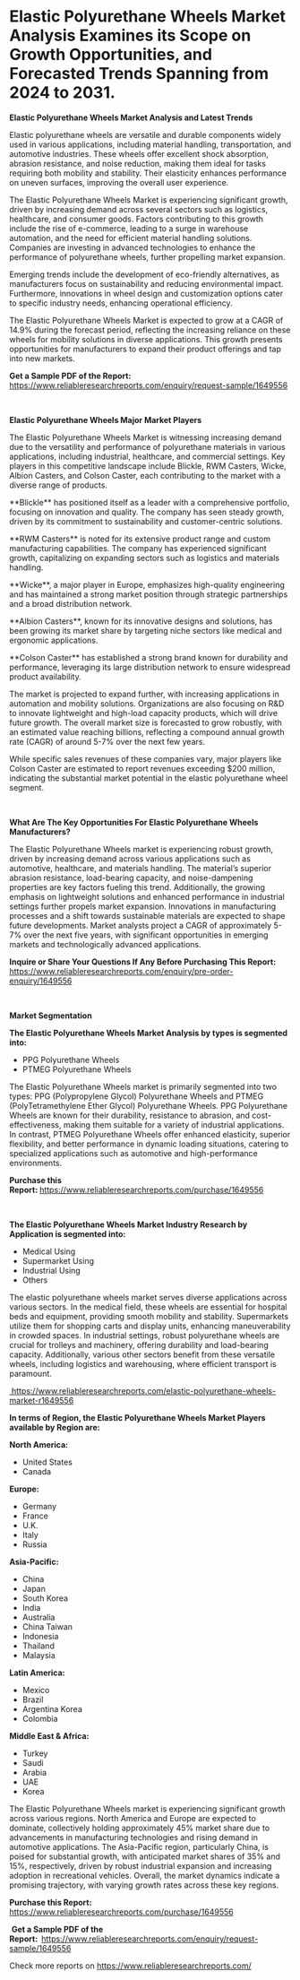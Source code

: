 <p><h1>Elastic Polyurethane Wheels Market Analysis Examines its Scope on Growth Opportunities, and Forecasted Trends Spanning from 2024 to 2031.</h1></p><p><strong>Elastic Polyurethane Wheels Market Analysis and Latest Trends</strong></p>
<p><p>Elastic polyurethane wheels are versatile and durable components widely used in various applications, including material handling, transportation, and automotive industries. These wheels offer excellent shock absorption, abrasion resistance, and noise reduction, making them ideal for tasks requiring both mobility and stability. Their elasticity enhances performance on uneven surfaces, improving the overall user experience.</p><p>The Elastic Polyurethane Wheels Market is experiencing significant growth, driven by increasing demand across several sectors such as logistics, healthcare, and consumer goods. Factors contributing to this growth include the rise of e-commerce, leading to a surge in warehouse automation, and the need for efficient material handling solutions. Companies are investing in advanced technologies to enhance the performance of polyurethane wheels, further propelling market expansion.</p><p>Emerging trends include the development of eco-friendly alternatives, as manufacturers focus on sustainability and reducing environmental impact. Furthermore, innovations in wheel design and customization options cater to specific industry needs, enhancing operational efficiency.</p><p>The Elastic Polyurethane Wheels Market is expected to grow at a CAGR of 14.9% during the forecast period, reflecting the increasing reliance on these wheels for mobility solutions in diverse applications. This growth presents opportunities for manufacturers to expand their product offerings and tap into new markets.</p></p>
<p><strong>Get a Sample PDF of the Report:&nbsp;</strong> <a href="https://www.reliableresearchreports.com/enquiry/request-sample/1649556?utm_campaign=1927&utm_medium=2&utm_source=Github&utm_content=ia&utm_term=29122024&utm_id=elastic-polyurethane-wheels">https://www.reliableresearchreports.com/enquiry/request-sample/1649556</a></p>
<p>&nbsp;</p>
<p><strong>Elastic Polyurethane Wheels Major Market Players</strong></p>
<p><p>The Elastic Polyurethane Wheels Market is witnessing increasing demand due to the versatility and performance of polyurethane materials in various applications, including industrial, healthcare, and commercial settings. Key players in this competitive landscape include Blickle, RWM Casters, Wicke, Albion Casters, and Colson Caster, each contributing to the market with a diverse range of products.</p><p>**Blickle** has positioned itself as a leader with a comprehensive portfolio, focusing on innovation and quality. The company has seen steady growth, driven by its commitment to sustainability and customer-centric solutions. </p><p>**RWM Casters** is noted for its extensive product range and custom manufacturing capabilities. The company has experienced significant growth, capitalizing on expanding sectors such as logistics and materials handling. </p><p>**Wicke**, a major player in Europe, emphasizes high-quality engineering and has maintained a strong market position through strategic partnerships and a broad distribution network.</p><p>**Albion Casters**, known for its innovative designs and solutions, has been growing its market share by targeting niche sectors like medical and ergonomic applications. </p><p>**Colson Caster** has established a strong brand known for durability and performance, leveraging its large distribution network to ensure widespread product availability.</p><p>The market is projected to expand further, with increasing applications in automation and mobility solutions. Organizations are also focusing on R&D to innovate lightweight and high-load capacity products, which will drive future growth. The overall market size is forecasted to grow robustly, with an estimated value reaching billions, reflecting a compound annual growth rate (CAGR) of around 5-7% over the next few years.</p><p>While specific sales revenues of these companies vary, major players like Colson Caster are estimated to report revenues exceeding $200 million, indicating the substantial market potential in the elastic polyurethane wheel segment.</p></p>
<p>&nbsp;</p>
<p><strong>What Are The Key Opportunities For Elastic Polyurethane Wheels Manufacturers?</strong></p>
<p><p>The Elastic Polyurethane Wheels market is experiencing robust growth, driven by increasing demand across various applications such as automotive, healthcare, and materials handling. The material’s superior abrasion resistance, load-bearing capacity, and noise-dampening properties are key factors fueling this trend. Additionally, the growing emphasis on lightweight solutions and enhanced performance in industrial settings further propels market expansion. Innovations in manufacturing processes and a shift towards sustainable materials are expected to shape future developments. Market analysts project a CAGR of approximately 5-7% over the next five years, with significant opportunities in emerging markets and technologically advanced applications.</p></p>
<p><strong>Inquire or Share Your Questions If Any Before Purchasing This Report:</strong> <a href="https://www.reliableresearchreports.com/enquiry/pre-order-enquiry/1649556?utm_campaign=1927&utm_medium=2&utm_source=Github&utm_content=ia&utm_term=29122024&utm_id=elastic-polyurethane-wheels">https://www.reliableresearchreports.com/enquiry/pre-order-enquiry/1649556</a></p>
<p>&nbsp;</p>
<p><strong>Market Segmentation</strong></p>
<p><strong>The Elastic Polyurethane Wheels Market Analysis by types is segmented into:</strong></p>
<p><ul><li>PPG Polyurethane Wheels</li><li>PTMEG Polyurethane Wheels</li></ul></p>
<p><p>The Elastic Polyurethane Wheels market is primarily segmented into two types: PPG (Polypropylene Glycol) Polyurethane Wheels and PTMEG (PolyTetramethylene Ether Glycol) Polyurethane Wheels. PPG Polyurethane Wheels are known for their durability, resistance to abrasion, and cost-effectiveness, making them suitable for a variety of industrial applications. In contrast, PTMEG Polyurethane Wheels offer enhanced elasticity, superior flexibility, and better performance in dynamic loading situations, catering to specialized applications such as automotive and high-performance environments.</p></p>
<p><strong>Purchase this Report:&nbsp;</strong><a href="https://www.reliableresearchreports.com/purchase/1649556?utm_campaign=1927&utm_medium=2&utm_source=Github&utm_content=ia&utm_term=29122024&utm_id=elastic-polyurethane-wheels">https://www.reliableresearchreports.com/purchase/1649556</a></p>
<p>&nbsp;</p>
<p><strong>The Elastic Polyurethane Wheels Market Industry Research by Application is segmented into:</strong></p>
<p><ul><li>Medical Using</li><li>Supermarket Using</li><li>Industrial Using</li><li>Others</li></ul></p>
<p><p>The elastic polyurethane wheels market serves diverse applications across various sectors. In the medical field, these wheels are essential for hospital beds and equipment, providing smooth mobility and stability. Supermarkets utilize them for shopping carts and display units, enhancing maneuverability in crowded spaces. In industrial settings, robust polyurethane wheels are crucial for trolleys and machinery, offering durability and load-bearing capacity. Additionally, various other sectors benefit from these versatile wheels, including logistics and warehousing, where efficient transport is paramount.</p></p>
<p><a href="https://www.reliableresearchreports.com/elastic-polyurethane-wheels-market-r1649556?utm_campaign=1927&utm_medium=2&utm_source=Github&utm_content=ia&utm_term=29122024&utm_id=elastic-polyurethane-wheels">&nbsp;https://www.reliableresearchreports.com/elastic-polyurethane-wheels-market-r1649556</a></p>
<p><strong>In terms of Region, the Elastic Polyurethane Wheels Market Players available by Region are:</strong></p>
<p>
    <p> <strong> North America: </strong>
        <ul>
            <li>United States</li>
            <li>Canada</li>
        </ul>
        </p> 
    <p> <strong> Europe: </strong>
        <ul>
            <li>Germany</li>
            <li>France</li>
            <li>U.K.</li>
            <li>Italy</li>
            <li>Russia</li>
        </ul>
        </p> 
    <p> <strong> Asia-Pacific: </strong>
        <ul>
            <li>China</li>
            <li>Japan</li>
            <li>South Korea</li>
            <li>India</li>
            <li>Australia</li>
            <li>China Taiwan</li>
            <li>Indonesia</li>
            <li>Thailand</li>
            <li>Malaysia</li>
        </ul>
        </p> 
    <p> <strong> Latin America: </strong>
        <ul>
            <li>Mexico</li>
            <li>Brazil</li>
            <li>Argentina Korea</li>
            <li>Colombia</li>
        </ul>
        </p> 
    <p> <strong> Middle East & Africa: </strong>
        <ul>
            <li>Turkey</li>
            <li>Saudi</li>
            <li>Arabia</li>
            <li>UAE</li>
            <li>Korea</li>
        </ul>
    </p>
    </p>
<p><p>The Elastic Polyurethane Wheels market is experiencing significant growth across various regions. North America and Europe are expected to dominate, collectively holding approximately 45% market share due to advancements in manufacturing technologies and rising demand in automotive applications. The Asia-Pacific region, particularly China, is poised for substantial growth, with anticipated market shares of 35% and 15%, respectively, driven by robust industrial expansion and increasing adoption in recreational vehicles. Overall, the market dynamics indicate a promising trajectory, with varying growth rates across these key regions.</p></p>
<p><strong>Purchase this Report: </strong><a href="https://www.reliableresearchreports.com/purchase/1649556?utm_campaign=1927&utm_medium=2&utm_source=Github&utm_content=ia&utm_term=29122024&utm_id=elastic-polyurethane-wheels">https://www.reliableresearchreports.com/purchase/1649556</a></p>
<p>&nbsp;<strong>Get a Sample PDF of the Report:&nbsp;&nbsp;</strong><a href="https://www.reliableresearchreports.com/enquiry/request-sample/1649556?utm_campaign=1927&utm_medium=2&utm_source=Github&utm_content=ia&utm_term=29122024&utm_id=elastic-polyurethane-wheels">https://www.reliableresearchreports.com/enquiry/request-sample/1649556</a></p>
<p><strong></strong></p>
<p>Check more reports on <a href="https://www.reliableresearchreports.com/?utm_campaign=1927&utm_medium=2&utm_source=Github&utm_content=ia&utm_term=29122024&utm_id=elastic-polyurethane-wheels">https://www.reliableresearchreports.com/</a></p>